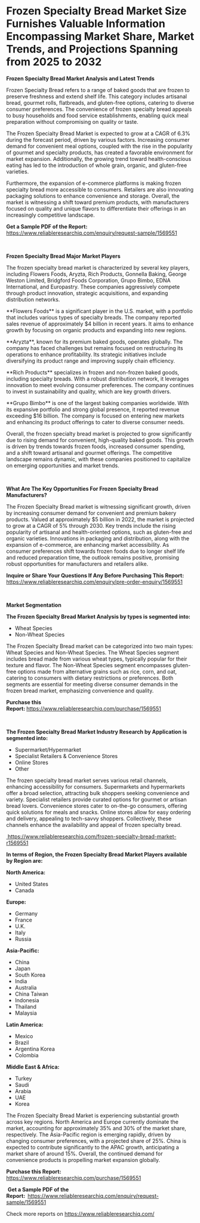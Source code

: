 <p><h1>Frozen Specialty Bread Market Size Furnishes Valuable Information Encompassing Market Share, Market Trends, and Projections Spanning from 2025 to 2032</h1></p><p><strong>Frozen Specialty Bread Market Analysis and Latest Trends</strong></p>
<p><p>Frozen Specialty Bread refers to a range of baked goods that are frozen to preserve freshness and extend shelf life. This category includes artisanal bread, gourmet rolls, flatbreads, and gluten-free options, catering to diverse consumer preferences. The convenience of frozen specialty bread appeals to busy households and food service establishments, enabling quick meal preparation without compromising on quality or taste.</p><p>The Frozen Specialty Bread Market is expected to grow at a CAGR of 6.3% during the forecast period, driven by various factors. Increasing consumer demand for convenient meal options, coupled with the rise in the popularity of gourmet and specialty products, has created a favorable environment for market expansion. Additionally, the growing trend toward health-conscious eating has led to the introduction of whole grain, organic, and gluten-free varieties. </p><p>Furthermore, the expansion of e-commerce platforms is making frozen specialty bread more accessible to consumers. Retailers are also innovating packaging solutions to enhance convenience and storage. Overall, the market is witnessing a shift toward premium products, with manufacturers focused on quality and unique flavors to differentiate their offerings in an increasingly competitive landscape.</p></p>
<p><strong>Get a Sample PDF of the Report:&nbsp;</strong> <a href="https://www.reliableresearchiq.com/enquiry/request-sample/1569551?utm_campaign=2319&utm_medium=2&utm_source=Github&utm_content=ia&utm_term=25032025&utm_id=frozen-specialty-bread">https://www.reliableresearchiq.com/enquiry/request-sample/1569551</a></p>
<p>&nbsp;</p>
<p><strong>Frozen Specialty Bread Major Market Players</strong></p>
<p><p>The frozen specialty bread market is characterized by several key players, including Flowers Foods, Aryzta, Rich Products, Gonnella Baking, George Weston Limited, Bridgford Foods Corporation, Grupo Bimbo, EDNA International, and Europastry. These companies aggressively compete through product innovation, strategic acquisitions, and expanding distribution networks.</p><p>**Flowers Foods** is a significant player in the U.S. market, with a portfolio that includes various types of specialty breads. The company reported sales revenue of approximately $4 billion in recent years. It aims to enhance growth by focusing on organic products and expanding into new regions.</p><p>**Aryzta**, known for its premium baked goods, operates globally. The company has faced challenges but remains focused on restructuring its operations to enhance profitability. Its strategic initiatives include diversifying its product range and improving supply chain efficiency.</p><p>**Rich Products** specializes in frozen and non-frozen baked goods, including specialty breads. With a robust distribution network, it leverages innovation to meet evolving consumer preferences. The company continues to invest in sustainability and quality, which are key growth drivers.</p><p>**Grupo Bimbo** is one of the largest baking companies worldwide. With its expansive portfolio and strong global presence, it reported revenue exceeding $16 billion. The company is focused on entering new markets and enhancing its product offerings to cater to diverse consumer needs.</p><p>Overall, the frozen specialty bread market is projected to grow significantly due to rising demand for convenient, high-quality baked goods. This growth is driven by trends towards frozen foods, increased consumer spending, and a shift toward artisanal and gourmet offerings. The competitive landscape remains dynamic, with these companies positioned to capitalize on emerging opportunities and market trends.</p></p>
<p>&nbsp;</p>
<p><strong>What Are The Key Opportunities For Frozen Specialty Bread Manufacturers?</strong></p>
<p><p>The Frozen Specialty Bread market is witnessing significant growth, driven by increasing consumer demand for convenient and premium bakery products. Valued at approximately $5 billion in 2022, the market is projected to grow at a CAGR of 5% through 2030. Key trends include the rising popularity of artisanal and health-oriented options, such as gluten-free and organic varieties. Innovations in packaging and distribution, along with the expansion of e-commerce, are enhancing market accessibility. As consumer preferences shift towards frozen foods due to longer shelf life and reduced preparation time, the outlook remains positive, promising robust opportunities for manufacturers and retailers alike.</p></p>
<p><strong>Inquire or Share Your Questions If Any Before Purchasing This Report:</strong> <a href="https://www.reliableresearchiq.com/enquiry/pre-order-enquiry/1569551?utm_campaign=2319&utm_medium=2&utm_source=Github&utm_content=ia&utm_term=25032025&utm_id=frozen-specialty-bread">https://www.reliableresearchiq.com/enquiry/pre-order-enquiry/1569551</a></p>
<p>&nbsp;</p>
<p><strong>Market Segmentation</strong></p>
<p><strong>The Frozen Specialty Bread Market Analysis by types is segmented into:</strong></p>
<p><ul><li>Wheat Species</li><li>Non-Wheat Species</li></ul></p>
<p><p>The Frozen Specialty Bread market can be categorized into two main types: Wheat Species and Non-Wheat Species. The Wheat Species segment includes bread made from various wheat types, typically popular for their texture and flavor. The Non-Wheat Species segment encompasses gluten-free options made from alternative grains such as rice, corn, and oat, catering to consumers with dietary restrictions or preferences. Both segments are essential for meeting diverse consumer demands in the frozen bread market, emphasizing convenience and quality.</p></p>
<p><strong>Purchase this Report:&nbsp;</strong><a href="https://www.reliableresearchiq.com/purchase/1569551?utm_campaign=2319&utm_medium=2&utm_source=Github&utm_content=ia&utm_term=25032025&utm_id=frozen-specialty-bread">https://www.reliableresearchiq.com/purchase/1569551</a></p>
<p>&nbsp;</p>
<p><strong>The Frozen Specialty Bread Market Industry Research by Application is segmented into:</strong></p>
<p><ul><li>Supermarket/Hypermarket</li><li>Specialist Retailers & Convenience Stores</li><li>Online Stores</li><li>Other</li></ul></p>
<p><p>The frozen specialty bread market serves various retail channels, enhancing accessibility for consumers. Supermarkets and hypermarkets offer a broad selection, attracting bulk shoppers seeking convenience and variety. Specialist retailers provide curated options for gourmet or artisan bread lovers. Convenience stores cater to on-the-go consumers, offering quick solutions for meals and snacks. Online stores allow for easy ordering and delivery, appealing to tech-savvy shoppers. Collectively, these channels enhance the availability and appeal of frozen specialty bread.</p></p>
<p><a href="https://www.reliableresearchiq.com/frozen-specialty-bread-market-r1569551?utm_campaign=2319&utm_medium=2&utm_source=Github&utm_content=ia&utm_term=25032025&utm_id=frozen-specialty-bread">&nbsp;https://www.reliableresearchiq.com/frozen-specialty-bread-market-r1569551</a></p>
<p><strong>In terms of Region, the Frozen Specialty Bread Market Players available by Region are:</strong></p>
<p>
    <p> <strong> North America: </strong>
        <ul>
            <li>United States</li>
            <li>Canada</li>
        </ul>
        </p> 
    <p> <strong> Europe: </strong>
        <ul>
            <li>Germany</li>
            <li>France</li>
            <li>U.K.</li>
            <li>Italy</li>
            <li>Russia</li>
        </ul>
        </p> 
    <p> <strong> Asia-Pacific: </strong>
        <ul>
            <li>China</li>
            <li>Japan</li>
            <li>South Korea</li>
            <li>India</li>
            <li>Australia</li>
            <li>China Taiwan</li>
            <li>Indonesia</li>
            <li>Thailand</li>
            <li>Malaysia</li>
        </ul>
        </p> 
    <p> <strong> Latin America: </strong>
        <ul>
            <li>Mexico</li>
            <li>Brazil</li>
            <li>Argentina Korea</li>
            <li>Colombia</li>
        </ul>
        </p> 
    <p> <strong> Middle East & Africa: </strong>
        <ul>
            <li>Turkey</li>
            <li>Saudi</li>
            <li>Arabia</li>
            <li>UAE</li>
            <li>Korea</li>
        </ul>
    </p>
    </p>
<p><p>The Frozen Specialty Bread Market is experiencing substantial growth across key regions. North America and Europe currently dominate the market, accounting for approximately 35% and 30% of the market share, respectively. The Asia-Pacific region is emerging rapidly, driven by changing consumer preferences, with a projected share of 25%. China is expected to contribute significantly to the APAC growth, anticipating a market share of around 15%. Overall, the continued demand for convenience products is propelling market expansion globally.</p></p>
<p><strong>Purchase this Report: </strong><a href="https://www.reliableresearchiq.com/purchase/1569551?utm_campaign=2319&utm_medium=2&utm_source=Github&utm_content=ia&utm_term=25032025&utm_id=frozen-specialty-bread">https://www.reliableresearchiq.com/purchase/1569551</a></p>
<p>&nbsp;<strong>Get a Sample PDF of the Report:&nbsp;&nbsp;</strong><a href="https://www.reliableresearchiq.com/enquiry/request-sample/1569551?utm_campaign=2319&utm_medium=2&utm_source=Github&utm_content=ia&utm_term=25032025&utm_id=frozen-specialty-bread">https://www.reliableresearchiq.com/enquiry/request-sample/1569551</a></p>
<p><strong></strong></p>
<p>Check more reports on <a href="https://www.reliableresearchiq.com/?utm_campaign=2319&utm_medium=2&utm_source=Github&utm_content=ia&utm_term=25032025&utm_id=frozen-specialty-bread">https://www.reliableresearchiq.com/</a></p>